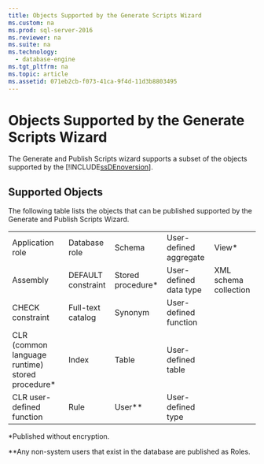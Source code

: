 ```yaml
---
title: Objects Supported by the Generate Scripts Wizard
ms.custom: na
ms.prod: sql-server-2016
ms.reviewer: na
ms.suite: na
ms.technology: 
  - database-engine
ms.tgt_pltfrm: na
ms.topic: article
ms.assetid: 071eb2cb-f073-41ca-9f4d-11d3b8803495
---
```

# Objects Supported by the Generate Scripts Wizard
  The Generate and Publish Scripts wizard supports a subset of the objects supported by the [!INCLUDE[ssDEnoversion](../../Topics/TopicNameContainA/includes/ssDEnoversion_md.md)].  
  
## Supported Objects  
 The following table lists the objects that can be published supported by the Generate and Publish Scripts Wizard.  
  
||||||  
|-|-|-|-|-|  
|Application role|Database role|Schema|User-defined aggregate|View*|  
|Assembly|DEFAULT constraint|Stored procedure*|User-defined data type|XML schema collection|  
|CHECK constraint|Full-text catalog|Synonym|User-defined function||  
|CLR (common language runtime) stored procedure*|Index|Table|User-defined table||  
|CLR user-defined function|Rule|User**|User-defined type||  
  
 *Published without encryption.  
  
 **Any non-system users that exist in the database are published as Roles.  
  
  